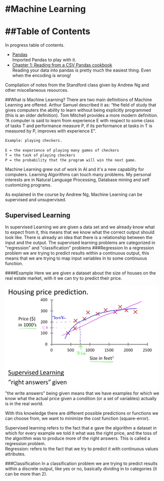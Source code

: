 #Machine Learning
===============

##Table of Contents
=================
In progress table of contents.
* [Pandas](https://github.com/caromedellin/Python-notes/blob/master/pandas.pyc)
  <br> Imported Pandas to play with it.
* [Chapter 1: Reading from a CSV Pandas cookbook](http://nbviewer.ipython.org/github/jvns/pandas-cookbook/blob/master/cookbook/Chapter%201%20-%20Reading%20from%20a%20CSV.ipynb)
  <br> Reading your data into pandas is pretty much the easiest thing. Even when the encoding is wrong!

Compilation of notes from the Standford class given by Andrew Ng and other miscellaneous resources.

##What is Machine Learning? 
There are two main definitions of Machine Learning are offered. Arthur Samuel described it as: “the field of study that gives computers the ability to learn without being explicitly programmed (this is an older definition).
Tom Mitchell provides a more modern definition. “A computer is said to learn from experience E with respect to some class of tasks T and performance measure P, if its performance at tasks in T is measured by P, improves with experience E”.
```
Example: playing checkers.

E = the experience of playing many games of checkers
T = the task of playing checkers
P = the probability that the program will win the next game.
```
Machine Learning grew out of work in AI and it's a new capability for computers. Learning Algorithms can touch many problems. My personal interests are in Natural Language Processing, Database mining and self customizing programs.

As explained in the course by Andrew Ng, Machine Learning can be supervised and unsupervised.

## Supervised Learning

In supervised Learning we are given a data set and we already know what to expect from it, this means that we know what the correct output should look like. There is already an idea that there is a relationship between the input and the output.
The supervised learning problems are categorized in "regression" and "classification" problems
###Regression
In a regression problem we are trying to predict results within a continuous output, this means that we are trying to map input variables in to some continuous function.

####Example
Here we are given a dataset about the size of houses on the real estate market, with it we can try to predict their price. 

![Housing Prediction](pictures/housing-prediction.png)
"the write answers" being given means that we have examples for which we know what the actual price given a condition (or a set of variables) actually is in the real world.

With this knowledge there are different possible predictions or functions we can choose from, we want to minimize the cost function (square-error).

Supervised learning refers to the fact that e gave the algorithm a dataset in which for every example we told it what was the right price, and the toss of the algorithm was to produce more of the right answers. This is called a regression problem.  
Regression: refers to the fact that we try to predict it with continuous values attributes.

###Classification
In a classification problem we are trying to predict results within a discrete output, like yes or no, basically dividing in to categories (it can be more than 2).

